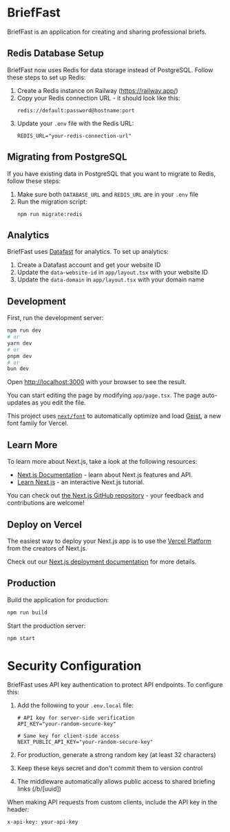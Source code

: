 # BriefFast

BriefFast is an application for creating and sharing professional briefs.

## Redis Database Setup

BriefFast now uses Redis for data storage instead of PostgreSQL. Follow these steps to set up Redis:

1. Create a Redis instance on Railway (https://railway.app/)
2. Copy your Redis connection URL - it should look like this:
   ```
   redis://default:password@hostname:port
   ```
3. Update your `.env` file with the Redis URL:
   ```
   REDIS_URL="your-redis-connection-url"
   ```

## Migrating from PostgreSQL

If you have existing data in PostgreSQL that you want to migrate to Redis, follow these steps:

1. Make sure both `DATABASE_URL` and `REDIS_URL` are in your `.env` file
2. Run the migration script:
   ```
   npm run migrate:redis
   ```

## Analytics

BriefFast uses [Datafast](https://datafa.st/) for analytics. To set up analytics:

1. Create a Datafast account and get your website ID
2. Update the `data-website-id` in `app/layout.tsx` with your website ID
3. Update the `data-domain` in `app/layout.tsx` with your domain name

## Development

First, run the development server:

```bash
npm run dev
# or
yarn dev
# or
pnpm dev
# or
bun dev
```

Open [http://localhost:3000](http://localhost:3000) with your browser to see the result.

You can start editing the page by modifying `app/page.tsx`. The page auto-updates as you edit the file.

This project uses [`next/font`](https://nextjs.org/docs/app/building-your-application/optimizing/fonts) to automatically optimize and load [Geist](https://vercel.com/font), a new font family for Vercel.

## Learn More

To learn more about Next.js, take a look at the following resources:

- [Next.js Documentation](https://nextjs.org/docs) - learn about Next.js features and API.
- [Learn Next.js](https://nextjs.org/learn) - an interactive Next.js tutorial.

You can check out [the Next.js GitHub repository](https://github.com/vercel/next.js) - your feedback and contributions are welcome!

## Deploy on Vercel

The easiest way to deploy your Next.js app is to use the [Vercel Platform](https://vercel.com/new?utm_medium=default-template&filter=next.js&utm_source=create-next-app&utm_campaign=create-next-app-readme) from the creators of Next.js.

Check out our [Next.js deployment documentation](https://nextjs.org/docs/app/building-your-application/deploying) for more details.

## Production

Build the application for production:

```bash
npm run build
```

Start the production server:

```bash
npm start
```

# Security Configuration

BriefFast uses API key authentication to protect API endpoints. To configure this:

1. Add the following to your `.env.local` file:

   ```
   # API key for server-side verification
   API_KEY="your-random-secure-key"

   # Same key for client-side access
   NEXT_PUBLIC_API_KEY="your-random-secure-key"
   ```

2. For production, generate a strong random key (at least 32 characters)
3. Keep these keys secret and don't commit them to version control
4. The middleware automatically allows public access to shared briefing links (/b/[uuid])

When making API requests from custom clients, include the API key in the header:

```
x-api-key: your-api-key
```
